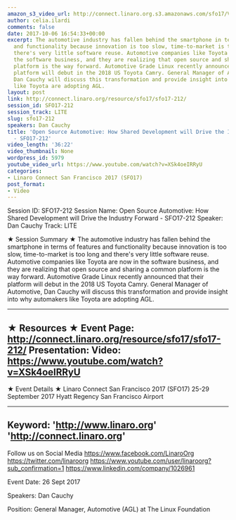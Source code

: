```yaml
---
amazon_s3_video_url: http://connect.linaro.org.s3.amazonaws.com/sfo17/Videos/SFO17-212%20Open%20Source%20Automotive%20%20How%20Shared%20Development%20will%20Drive%20the%20Industry%20Forward.mp4
author: celia.ilardi
comments: false
date: 2017-10-06 16:54:33+00:00
excerpt: The automotive industry has fallen behind the smartphone in terms of features
  and functionality because innovation is too slow, time-to-market is too long and
  there's very little software reuse. Automotive companies like Toyota are now in
  the software business, and they are realizing that open source and sharing a common
  platform is the way forward. Automotive Grade Linux recently announced that their
  platform will debut in the 2018 US Toyota Camry. General Manager of Automotive,
  Dan Cauchy will discuss this transformation and provide insight into why automakers
  like Toyota are adopting AGL.
layout: post
link: http://connect.linaro.org/resource/sfo17/sfo17-212/
session_id: SFO17-212
session_track: LITE
slug: sfo17-212
speakers: Dan Cauchy
title: 'Open Source Automotive: How Shared Development will Drive the Industry Forward
  - SFO17-212'
video_length: '36:22'
video_thumbnail: None
wordpress_id: 5979
youtube_video_url: https://www.youtube.com/watch?v=XSk4oeIRRyU
categories:
- Linaro Connect San Francisco 2017 (SFO17)
post_format:
- Video
---
```


Session ID: SFO17-212
Session Name: Open Source Automotive: How Shared Development will Drive the Industry Forward - SFO17-212
Speaker: Dan Cauchy
Track: LITE


★ Session Summary ★
The automotive industry has fallen behind the smartphone in terms of features and functionality because innovation is too slow, time-to-market is too long and there's very little software reuse. Automotive companies like Toyota are now in the software business, and they are realizing that open source and sharing a common platform is the way forward. Automotive Grade Linux recently announced that their platform will debut in the 2018 US Toyota Camry. General Manager of Automotive, Dan Cauchy will discuss this transformation and provide insight into why automakers like Toyota are adopting AGL.

---------------------------------------------------
★ Resources ★
Event Page: http://connect.linaro.org/resource/sfo17/sfo17-212/
Presentation: 
Video: https://www.youtube.com/watch?v=XSk4oeIRRyU
 ---------------------------------------------------

★ Event Details ★
Linaro Connect San Francisco 2017 (SFO17)
25-29 September 2017
Hyatt Regency San Francisco Airport

---------------------------------------------------
Keyword: 
'http://www.linaro.org'
'http://connect.linaro.org'
---------------------------------------------------
Follow us on Social Media
https://www.facebook.com/LinaroOrg
https://twitter.com/linaroorg
https://www.youtube.com/user/linaroorg?sub_confirmation=1
https://www.linkedin.com/company/1026961

Event Date: 26 Sept 2017

Speakers: Dan Cauchy

Position: General Manager, Automotive (AGL) at The Linux Foundation
